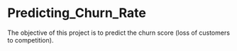 # Predicting_Churn_Rate
The objective of this project is to predict the churn score (loss of customers to competition).
